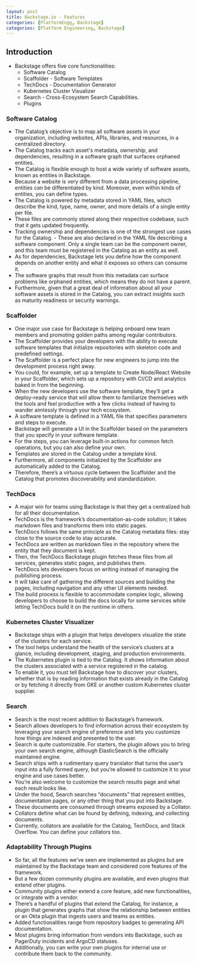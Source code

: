```yaml
---
layout: post
title: Backstage.io - Features
categories: [PlatformEngg, Backstage]
categories: [Platform Engineering, Backstage]
---
```


## Introduction

- Backstage offers five core functionalities:
  - Software Catalog
  - Scaffolder - Software Templates
  - TechDocs - Documentation Generator
  - Kubernetes Cluster Visualizer
  - Search - Cross-Ecosystem Search Capabilities.
  - Plugins

### Software Catalog

- The Catalog’s objective is to map all software assets in your organization, including websites, APIs, libraries, and resources, in a centralized directory.
- The Catalog tracks each asset's metadata, ownership, and dependencies, resulting in a software graph that surfaces orphaned entities.
- The Catalog is flexible enough to host a wide variety of software assets, known as entities in Backstage.
- Because a website is very different from a data processing pipeline, entities can be differentiated by kind. Moreover, even within kinds of entities, you can define types.
- The Catalog is powered by metadata stored in YAML files, which describe the kind, type, name, owner, and more details of a single entity per file.
- These files are commonly stored along their respective codebase, such that it gets updated frequently.
- Tracking ownership and dependencies is one of the strongest use cases for the Catalog. - These are also declared in the YAML file describing a software component. Only a single team can be the component owner, and this team must be registered in the Catalog as an entity as well.
- As for dependencies, Backstage lets you define how the component depends on another entity and what it exposes so others can consume it.
- The software graphs that result from this metadata can surface problems like orphaned entities, which means they do not have a parent. 
- Furthermore, given that a great deal of information about all your software assets is stored in the Catalog, you can extract insights such as maturity readiness or security warnings.

### Scaffolder

- One major use case for Backstage is helping onboard new team members and promoting golden paths among regular contributors.
- The Scaffolder provides your developers with the ability to execute software templates that initialize repositories with skeleton code and predefined settings.
- The Scaffolder is a perfect place for new engineers to jump into the development process right away.
- You could, for example, set up a template to Create Node/React Website in your Scaffolder, which sets up a repository with CI/CD and analytics baked in from the beginning.
- When the new developers use the software template, they’ll get a deploy-ready service that will allow them to familiarize themselves with the tools and feel productive with a few clicks instead of having to wander aimlessly through your tech ecosystem.
- A software template is defined in a YAML file that specifies parameters and steps to execute.
- Backstage will generate a UI in the Scaffolder based on the parameters that you specify in your software template.
- For the steps, you can leverage built-in actions for common fetch operations, but you can also define your own.
- Templates are stored in the Catalog under a template kind.
- Furthermore, all components initialized by the Scaffolder are automatically added to the Catalog.
- Therefore, there’s a virtuous cycle between the Scaffolder and the Catalog that promotes discoverability and standardization.

### TechDocs

- A major win for teams using Backstage is that they get a centralized hub for all their documentation.
- TechDocs is the framework’s documentation-as-code solution; it takes markdown files and transforms them into static pages.
- TechDocs follows the same principle as the Catalog metadata files: stay close to the source code to stay accurate.
- TechDocs are written as markdown files in the repository where the entity that they document is kept.
- Then, the TechDocs Backstage plugin fetches these files from all services, generates static pages, and publishes them.
- TechDocs lets developers focus on writing instead of managing the publishing process.
- It will take care of gathering the different sources and building the pages, including navigation and any other UI elements needed.
- The build process is flexible to accommodate complex logic, allowing developers to choose to build the docs locally for some services while letting TechDocs build it on the runtime in others.

### Kubernetes Cluster Visualizer

- Backstage ships with a plugin that helps developers visualize the state of the clusters for each service.
- The tool helps understand the health of the service’s clusters at a glance, including development, staging, and production environments.
- The Kubernetes plugin is tied to the Catalog. It shows information about the clusters associated with a service registered in the catalog.
- To enable it, you must tell Backstage how to discover your clusters, whether that is by reading information that exists already in the Catalog or by fetching it directly from GKE or another custom Kubernetes cluster supplier.

### Search

- Search is the most recent addition to Backstage’s framework.
- Search allows developers to find information across their ecosystem by leveraging your search engine of preference and lets you customize how things are indexed and presented to the user.
- Search is quite customizable. For starters, the plugin allows you to bring your own search engine, although ElasticSearch is the officially maintained engine.
- Search ships with a rudimentary query translator that turns the user’s input into a fully formed query, but you’re allowed to customize it to your engine and use cases better.
- You’re also welcome to customize the search results page and what each result looks like.
- Under the hood, Search searches “documents” that represent entities, documentation pages, or any other thing that you put into Backstage.
- These documents are consumed through streams exposed by a Collator.
- Collators define what can be found by defining, indexing, and collecting documents.
- Currently, collators are available for the Catalog, TechDocs, and Stack Overflow. You can define your collators too.


### Adaptability Through Plugins

- So far, all the features we’ve seen are implemented as plugins but are maintained by the Backstage team and considered core features of the framework.
- But a few dozen community plugins are available, and even plugins that extend other plugins.
- Community plugins either extend a core feature, add new functionalities, or integrate with a vendor.
- There’s a handful of plugins that extend the Catalog, for instance, a plugin that generates graphs that show the relationship between entities or an Okta plugin that ingests users and teams as entities.
- Added functionalities range from repository badges to generating API documentation.
- Most plugins bring information from vendors into Backstage, such as PagerDuty incidents and ArgoCD statuses.
- Additionally, you can write your own plugins for internal use or contribute them back to the community.
